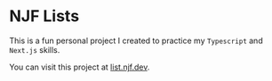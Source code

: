 # NJF Lists
This is a fun personal project I created to practice my `Typescript` and `Next.js` skills.

You can visit this project at [list.njf.dev](https://list.njf.dev).
